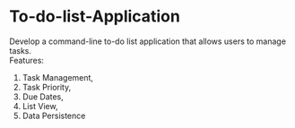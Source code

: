 # To-do-list-Application
 Develop a command-line to-do list application that allows users to manage tasks.  
 Features:
 1. Task Management,
 2. Task Priority,
 3. Due Dates,
 4. List View,
 5. Data Persistence
